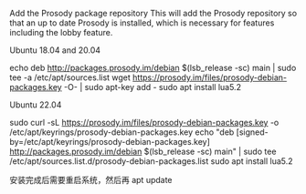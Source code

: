 Add the Prosody package repository
This will add the Prosody repository so that an up to date Prosody is installed, which is necessary for features including the lobby feature.

Ubuntu 18.04 and 20.04

echo deb http://packages.prosody.im/debian $(lsb_release -sc) main | sudo tee -a /etc/apt/sources.list
wget https://prosody.im/files/prosody-debian-packages.key -O- | sudo apt-key add -
sudo apt install lua5.2

Ubuntu 22.04

sudo curl -sL https://prosody.im/files/prosody-debian-packages.key -o /etc/apt/keyrings/prosody-debian-packages.key
echo "deb [signed-by=/etc/apt/keyrings/prosody-debian-packages.key] http://packages.prosody.im/debian $(lsb_release -sc) main" | sudo tee /etc/apt/sources.list.d/prosody-debian-packages.list
sudo apt install lua5.2

安装完成后需要重启系统，然后再 apt update
